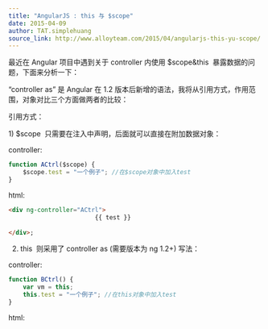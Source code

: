 ```yaml
---
title: "AngularJS : this 与 $scope"
date: 2015-04-09
author: TAT.simplehuang
source_link: http://www.alloyteam.com/2015/04/angularjs-this-yu-scope/
---
```


<!-- {% raw %} - for jekyll -->

最近在 Angular 项目中遇到关于 controller 内使用 $scope&this  暴露数据的问题，下面来分析一下：

 “controller as” 是 Angular 在 1.2 版本后新增的语法，我将从引用方式，作用范围，对象对比三个方面做两者的比较：

引用方式：

 1) $scope  只需要在注入中声明，后面就可以直接在附加数据对象：

 controller:              

```javascript
function ACtrl($scope) {
    $scope.test = "一个例子"; //在$scope对象中加入test
}
```

 html:

```html
<div ng-controller="ACtrl">
                        {{ test }}
                    
</div>;
```

 2) this  则采用了 controller as (需要版本为 ng 1.2+) 写法：

 controller:

```javascript
function BCtrl() {
    var vm = this;
    this.test = "一个例子"; //在this对象中加入test
}
```

 html:


<!-- {% endraw %} - for jekyll -->